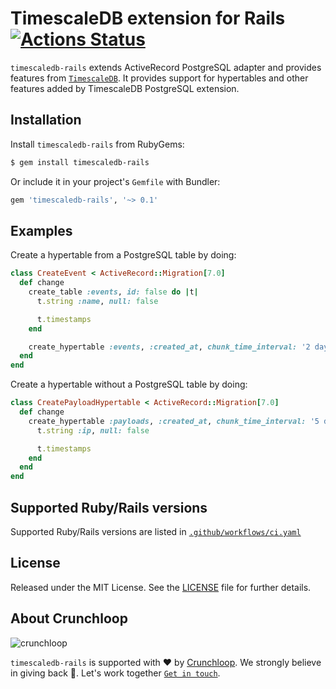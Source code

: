 # TimescaleDB extension for Rails [![Actions Status](https://github.com/crunchloop/timescaledb-rails/workflows/CI/badge.svg?branch=main)](https://github.com/crunchloop/timescaledb-rails/actions?query=workflow%3ACI)

`timescaledb-rails` extends ActiveRecord PostgreSQL adapter and provides features from [`TimescaleDB`](https://www.timescale.com). It provides support for hypertables and other features added by TimescaleDB PostgreSQL extension.


## Installation

Install `timescaledb-rails` from RubyGems:

``` sh
$ gem install timescaledb-rails
```

Or include it in your project's `Gemfile` with Bundler:

``` ruby
gem 'timescaledb-rails', '~> 0.1'
```

## Examples

Create a hypertable from a PostgreSQL table by doing:

```ruby
class CreateEvent < ActiveRecord::Migration[7.0]
  def change
    create_table :events, id: false do |t|
      t.string :name, null: false

      t.timestamps
    end

    create_hypertable :events, :created_at, chunk_time_interval: '2 days'
  end
end
```

Create a hypertable without a PostgreSQL table by doing:

```ruby
class CreatePayloadHypertable < ActiveRecord::Migration[7.0]
  def change
    create_hypertable :payloads, :created_at, chunk_time_interval: '5 days' do |t|
      t.string :ip, null: false

      t.timestamps
    end
  end
end
```

## Supported Ruby/Rails versions

Supported Ruby/Rails versions are listed in [`.github/workflows/ci.yaml`](https://github.com/crunchloop/timescaledb-rails/blob/main/.github/workflows/ci.yaml)

## License

Released under the MIT License.  See the [LICENSE][] file for further details.

[license]: LICENSE

## About Crunchloop

![crunchloop](https://crunchloop.io/logo-blue.png)

`timescaledb-rails` is supported with :heart: by [Crunchloop](https://crunchloop.io). We strongly believe in giving back :rocket:. Let's work together [`Get in touch`](https://crunchloop.io/contact).

